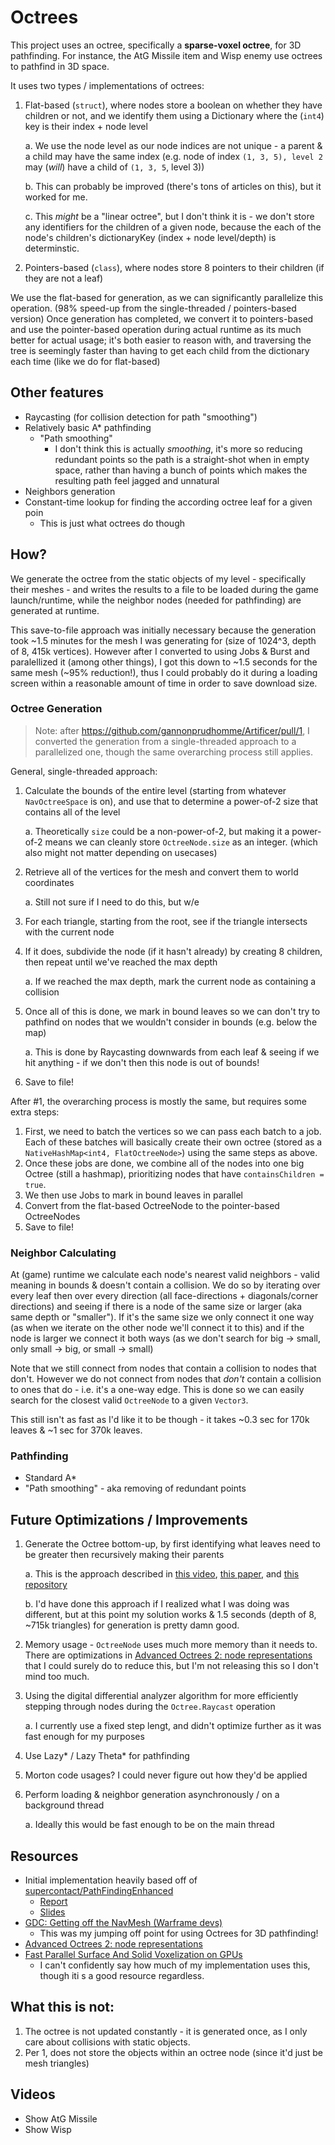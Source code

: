 # Octrees
This project uses an octree, specifically a **sparse-voxel octree**, for 3D pathfinding.
For instance, the AtG Missile item and Wisp enemy use octrees to pathfind in 3D space.

It uses two types / implementations of octrees:
1. Flat-based (`struct`), where nodes store a boolean on whether they have children or not, and we identify them using a Dictionary where the (`int4`) key is their index + node level

   a. We use the node level as our node indices are not unique - a parent & a child may have the same index (e.g. node of index `(1, 3, 5), level 2` may (_will_) have a child of `(1, 3, 5`, level 3))

   b. This can probably be improved (there's tons of articles on this), but it worked for me.

   c. This _might_ be a "linear octree", but I don't think it is - we don't store any identifiers for the children of a given node, because the each of the node's children's dictionaryKey (index + node level/depth) is determinstic.
3. Pointers-based (`class`), where nodes store 8 pointers to their children (if they are not a leaf)

We use the flat-based for generation, as we can significantly parallelize this operation. (98% speed-up from the single-threaded / pointers-based version)
Once generation has completed, we convert it to pointers-based and use the pointer-based operation during actual runtime
as its much better for actual usage; it's both easier to reason with,
and traversing the tree is seemingly faster than having to get each child from the dictionary each time (like we do for flat-based)

## Other features

- Raycasting (for collision detection for path "smoothing")
- Relatively basic A* pathfinding
    - "Path smoothing"
      - I don't think this is actually _smoothing_, it's more so reducing redundant points so the path is a straight-shot when in empty space,
        rather than having a bunch of points which makes the resulting path feel jagged and unnatural
- Neighbors generation
- Constant-time lookup for finding the according octree leaf for a given poin
  - This is just what octrees do though

## How?

We generate the octree from the static objects of my level - specifically their meshes - and writes the results to a file to be loaded during the game launch/runtime, while the neighbor nodes (needed for pathfinding) are generated at runtime.

This save-to-file approach was initially necessary because the generation took ~1.5 minutes for the mesh I was generating for (size of 1024^3, depth of 8, 415k vertices).
However after I converted to using Jobs & Burst and paralellized it (among other things), I got this down to ~1.5 seconds for the same mesh (~95% reduction!), thus I could probably do it during a loading screen within a reasonable amount of time in order to save download size. 

### Octree Generation

> Note: after https://github.com/gannonprudhomme/Artificer/pull/1, I converted the generation from a single-threaded approach to a parallelized one, though the same overarching process still applies.

General, single-threaded approach:
1. Calculate the bounds of the entire level (starting from whatever `NavOctreeSpace` is on), and use that to determine a power-of-2 size that contains all of the level

   a. Theoretically `size` could be a non-power-of-2, but making it a power-of-2 means we can cleanly store `OctreeNode.size` as an integer. (which also might not matter depending on usecases)
3. Retrieve all of the vertices for the mesh and convert them to world coordinates

   a. Still not sure if I need to do this, but w/e
5. For each triangle, starting from the root, see if the triangle intersects with the current node
6. If it does, subdivide the node (if it hasn't already) by creating 8 children, then repeat until we've reached the max depth

   a. If we reached the max depth, mark the current node as containing a collision
8. Once all of this is done, we mark in bound leaves so we can don't try to pathfind on nodes that we wouldn't consider in bounds (e.g. below the map)

   a. This is done by Raycasting downwards from each leaf & seeing if we hit anything - if we don't then this node is out of bounds!
9. Save to file!

After #1, the overarching process is mostly the same, but requires some extra steps:
1. First, we need to batch the vertices so we can pass each batch to a job. Each of these batches will basically create their own octree (stored as a `NativeHashMap<int4, FlatOctreeNode>`) using the same steps as above.
2. Once these jobs are done, we combine all of the nodes into one big Octree (still a hashmap), prioritizing nodes that have `containsChildren = true`.
3. We then use Jobs to mark in bound leaves in parallel
4. Convert from the flat-based OctreeNode to the pointer-based OctreeNodes
5. Save to file!

### Neighbor Calculating

At (game) runtime we calculate each node's nearest valid neighbors - valid meaning in bounds & doesn't contain a collision.
We do so by iterating over every leaf then over every direction (all face-directions + diagonals/corner directions) and seeing if there is a node of the same size or larger (aka same depth or "smaller").
If it's the same size we only connect it one way (as when we iterate on the other node we'll connect it to this)
and if the node is larger we connect it both ways (as we don't search for big -> small, only small -> big, or small -> small)

Note that we still connect from nodes that contain a collision to nodes that don't.
However we do not connect from nodes that _don't_ contain a collision to ones that do - i.e. it's a one-way edge.
This is done so we can easily search for the closest valid `OctreeNode` to a given `Vector3`.

This still isn't as fast as I'd like it to be though - it takes ~0.3 sec for 170k leaves & ~1 sec for 370k leaves.

### Pathfinding

- Standard A*
- "Path smoothing" - aka removing of redundant points


## Future Optimizations / Improvements

1. Generate the Octree bottom-up, by first identifying what leaves need to be greater then recursively making their parents

   a. This is the approach described in [this video](https://www.gdcvault.com/play/1022016/Getting-off-the-NavMesh-Navigating), [this paper](https://michael-schwarz.com/research/publ/files/vox-siga10.pdf), and [this repository](https://github.com/Forceflow/cuda_voxelizer)

   b. I'd have done this approach if I realized what I was doing was different, but at this point my solution works & 1.5 seconds (depth of 8, ~715k triangles) for generation is pretty damn good.
3. Memory usage - `OctreeNode` uses much more memory than it needs to. 
   There are optimizations in [Advanced Octrees 2: node representations](https://geidav.wordpress.com/2014/08/18/advanced-octrees-2-node-representations)
   that I could surely do to reduce this, but I'm not releasing this so I don't mind too much.
4. Using the digital differential analyzer algorithm for more efficiently stepping through nodes during the `Octree.Raycast` operation

   a. I currently use a fixed step lengt, and didn't optimize further as it was fast enough for my purposes
5. Use Lazy* / Lazy Theta* for pathfinding
6. Morton code usages? I could never figure out how they'd be applied
7. Perform loading & neighbor generation asynchronously / on a background thread

   a. Ideally this would be fast enough to be on the main thread

## Resources

- Initial implementation heavily based off of [supercontact/PathFindingEnhanced](https://github.com/supercontact/PathFindingEnhanced)
  - [Report](https://ascane.github.io/assets/portfolio/pathfinding3d-report.pdf)
  - [Slides](https://ascane.github.io/assets/portfolio/pathfinding3d-poster.pdf)
- [GDC: Getting off the NavMesh (Warframe devs)](https://www.gdcvault.com/play/1022016/Getting-off-the-NavMesh-Navigating)
   - This was my jumping off point for using Octrees for 3D pathfinding!
- [Advanced Octrees 2: node representations](https://geidav.wordpress.com/2014/08/18/advanced-octrees-2-node-representations)
- [Fast Parallel Surface And Solid Voxelization on GPUs](https://michael-schwarz.com/research/publ/files/vox-siga10.pdf)
   - I can't confidently say how much of my implementation uses this, though iti s a good resource regardless.

## What this is not:

1. The octree is not updated constantly - it is generated once, as I only care about collisions with static objects.
2. Per 1, does not store the objects within an octree node (since it'd just be mesh triangles)

## Videos

- Show AtG Missile
- Show Wisp
